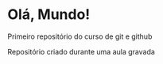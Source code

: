 # Olá, Mundo!
Primeiro repositório do curso de git e github

Repositório criado durante uma aula gravada